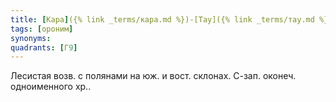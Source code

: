 ```yaml
---
title: [Кара]({% link _terms/кара.md %})-[Тау]({% link _terms/тау.md %}) I
tags: [ороним]
synonyms:
quadrants: [Г9]
---
```


Лесистая возв. с полянами на юж. и вост. склонах. С-зап. оконеч. одноименного
хр..
